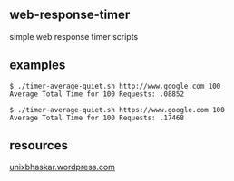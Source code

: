 ## web-response-timer

simple web response timer scripts

## examples

    $ ./timer-average-quiet.sh http://www.google.com 100
    Average Total Time for 100 Requests: .08852

    $ ./timer-average-quiet.sh https://www.google.com 100
    Average Total Time for 100 Requests: .17468

## resources

[unixbhaskar.wordpress.com](http://unixbhaskar.wordpress.com/2010/11/12/measure-website-response-time-through-curl/)
